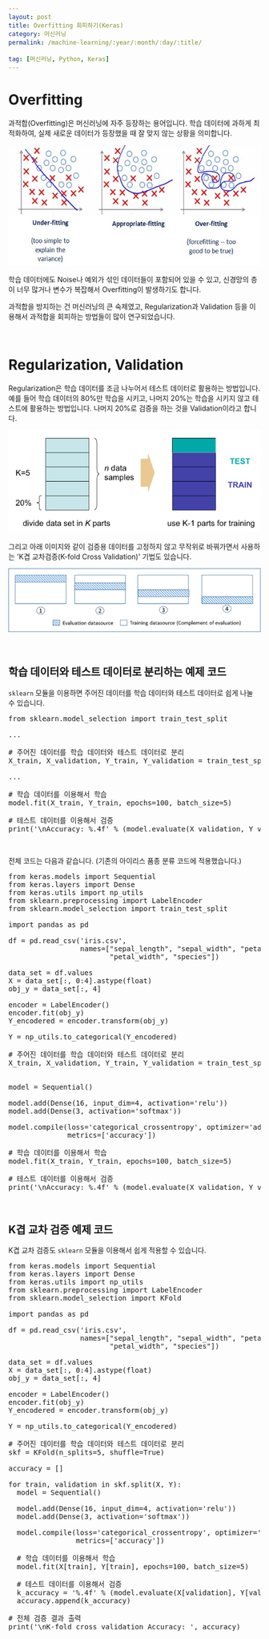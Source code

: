 ```yaml
---
layout: post
title: Overfitting 회피하기(Keras)
category: 머신러닝
permalink: /machine-learning/:year/:month/:day/:title/

tag: [머신러닝, Python, Keras]
---
```

# Overfitting

과적합(Overfitting)은 머신러닝에 자주 등장하는 용어입니다. 학습 데이터에 과하게 최적화하여, 실제 새로운 데이터가 등장했을 때 잘 맞지 않는 상황을 의미합니다. 

![Image](/assets/machine-learning/014.jpg)

학습 데이터에도 Noise나 예외가 섞인 데이터들이 포함되어 있을 수 있고, 신경망의 층이 너무 많거나 변수가 복잡해서 Overfitting이 발생하기도 합니다.

과적합을 방지하는 건 머신러닝의 큰 숙제였고, Regularization과 Validation 등을 이용해서 과적합을 회피하는 방법들이 많이 연구되었습니다.

<br>

# Regularization, Validation

Regularization은 학습 데이터를 조금 나누어서 테스트 데이터로 활용하는 방법입니다. 예를 들어 학습 데이터의 80%만 학습을 시키고, 나머지 20%는 학습을 시키지 않고 테스트에 활용하는 방법입니다. 나머지 20%로 검증을 하는 것을 Validation이라고 합니다.

![Image](/assets/machine-learning/015.png)

그리고 아래 이미지와 같이 검증용 데이터를 고정하지 않고 무작위로 바꿔가면서 사용하는 'K겹 교차검증(K-fold Cross Validation)' 기법도 있습니다.

![Image](/assets/machine-learning/016.png)

<br>

## 학습 데이터와 테스트 데이터로 분리하는 예제 코드

`sklearn` 모듈을 이용하면 주어진 데이터를 학습 데이터와 테스트 데이터로 쉽게 나눌 수 있습니다.

<pre class="prettyprint">
from sklearn.model_selection import train_test_split

...

# 주어진 데이터를 학습 데이터와 테스트 데이터로 분리
X_train, X_validation, Y_train, Y_validation = train_test_split(X, Y, test_size=0.2)

...

# 학습 데이터를 이용해서 학습
model.fit(X_train, Y_train, epochs=100, batch_size=5)

# 테스트 데이터를 이용해서 검증
print('\nAccuracy: %.4f' % (model.evaluate(X_validation, Y_validation)[1]))
</pre>

<br>

전체 코드는 다음과 같습니다. (기존의 아이리스 품종 분류 코드에 적용했습니다.)

<pre class="prettyprint">
from keras.models import Sequential
from keras.layers import Dense
from keras.utils import np_utils
from sklearn.preprocessing import LabelEncoder
from sklearn.model_selection import train_test_split

import pandas as pd

df = pd.read_csv('iris.csv',
                 names=["sepal_length", "sepal_width", "petal_length",
                        "petal_width", "species"])

data_set = df.values
X = data_set[:, 0:4].astype(float)
obj_y = data_set[:, 4]

encoder = LabelEncoder()
encoder.fit(obj_y)
Y_encodered = encoder.transform(obj_y)

Y = np_utils.to_categorical(Y_encodered)

# 주어진 데이터를 학습 데이터와 테스트 데이터로 분리
X_train, X_validation, Y_train, Y_validation = train_test_split(X, Y,
                                                                test_size=0.2)

model = Sequential()

model.add(Dense(16, input_dim=4, activation='relu'))
model.add(Dense(3, activation='softmax'))

model.compile(loss='categorical_crossentropy', optimizer='adam',
              metrics=['accuracy'])

# 학습 데이터를 이용해서 학습
model.fit(X_train, Y_train, epochs=100, batch_size=5)

# 테스트 데이터를 이용해서 검증
print('\nAccuracy: %.4f' % (model.evaluate(X_validation, Y_validation)[1]))
</pre>

<br>

## K겹 교차 검증 예제 코드

K겹 교차 검증도 `sklearn` 모듈을 이용해서 쉽게 적용할 수 있습니다.

<pre class="prettyprint">
from keras.models import Sequential
from keras.layers import Dense
from keras.utils import np_utils
from sklearn.preprocessing import LabelEncoder
from sklearn.model_selection import KFold

import pandas as pd

df = pd.read_csv('iris.csv',
                 names=["sepal_length", "sepal_width", "petal_length",
                        "petal_width", "species"])

data_set = df.values
X = data_set[:, 0:4].astype(float)
obj_y = data_set[:, 4]

encoder = LabelEncoder()
encoder.fit(obj_y)
Y_encodered = encoder.transform(obj_y)

Y = np_utils.to_categorical(Y_encodered)

# 주어진 데이터를 학습 데이터와 테스트 데이터로 분리
skf = KFold(n_splits=5, shuffle=True)

accuracy = []

for train, validation in skf.split(X, Y):
  model = Sequential()

  model.add(Dense(16, input_dim=4, activation='relu'))
  model.add(Dense(3, activation='softmax'))

  model.compile(loss='categorical_crossentropy', optimizer='adam',
                metrics=['accuracy'])

  # 학습 데이터를 이용해서 학습
  model.fit(X[train], Y[train], epochs=100, batch_size=5)

  # 테스트 데이터를 이용해서 검증
  k_accuracy = '%.4f' % (model.evaluate(X[validation], Y[validation])[1])
  accuracy.append(k_accuracy)

# 전체 검증 결과 출력
print('\nK-fold cross validation Accuracy: ', accuracy)
</pre>